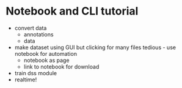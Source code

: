 # Notebook and CLI tutorial

- convert data
    - annotations
    - data
- make dataset using GUI but clicking for many files tedious - use notebook for automation
    - notebook as page
    - link to notebook for download
- train dss module
- realtime!